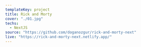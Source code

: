 ```yaml
---
templateKey: project
title: Rick and Morty
cover: "./01.jpg"
techs:
  - NextJS
source: "https://github.com/doganozgur/rick-and-morty-next"
live: "https://rick-and-morty-next.netlify.app/"
---
```

